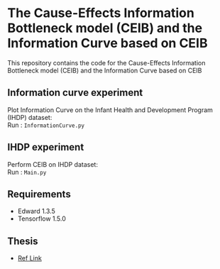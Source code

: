 #  The Cause-Effects Information Bottleneck model (CEIB) and the Information Curve based on CEIB
This repository contains the code for the Cause-Effects Information Bottleneck model (CEIB) and the Information Curve based on CEIB

Information curve experiment
---
Plot Information Curve on the Infant Health and Development Program (IHDP) dataset:\
Run : `InformationCurve.py`

IHDP experiment
---
Perform CEIB on IHDP dataset:\
Run : `Main.py`

Requirements
---
- Edward 1.3.5
- Tensorflow 1.5.0

Thesis 
---
- [Ref Link](https://github.com/fiona8231/Cause-Effects-Information-Bottleneck/blob/master/master_thesis.pdf)

